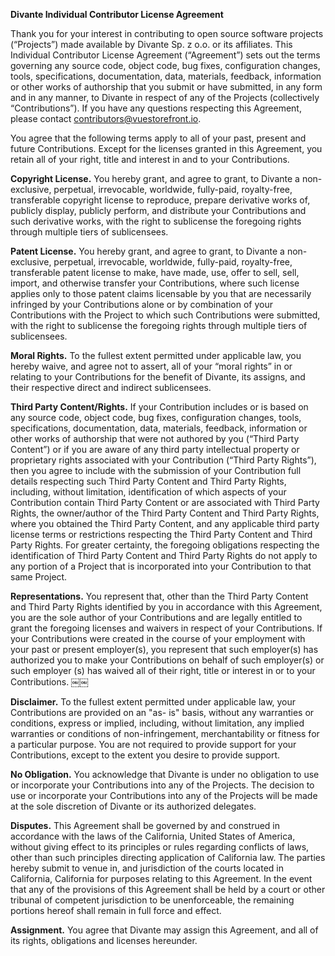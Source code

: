 **Divante Individual Contributor License Agreement**

Thank you for your interest in contributing to open source software projects (“Projects”) made available by Divante Sp. z o.o. or its affiliates. This Individual Contributor License Agreement (“Agreement”) sets out the terms governing any source code, object code, bug fixes, configuration changes, tools, specifications, documentation, data, materials, feedback, information or other works of authorship that you submit or have submitted, in any form and in any manner, to Divante in respect of any of the Projects (collectively “Contributions”). If you have any questions respecting this Agreement, please contact contributors@vuestorefront.io.

You agree that the following terms apply to all of your past, present and future Contributions. Except for the licenses granted in this Agreement, you retain all of your right, title and interest in and to your Contributions.

**Copyright License.**  You hereby grant, and agree to grant, to Divante a non-exclusive, perpetual, irrevocable, worldwide, fully-paid, royalty-free, transferable copyright license to reproduce, prepare derivative works of, publicly display, publicly perform, and distribute your Contributions and such derivative works, with the right to sublicense the foregoing rights through multiple tiers of sublicensees.

**Patent License.** You hereby grant, and agree to grant, to Divante a non-exclusive, perpetual, irrevocable, worldwide, fully-paid, royalty-free, transferable patent license to make, have made, use, offer to sell, sell, import, and otherwise transfer your Contributions, where such license applies only to those patent claims licensable by you that are necessarily infringed by your Contributions alone or by combination of your Contributions with the Project to which such Contributions were submitted, with the right to sublicense the foregoing rights through multiple tiers of sublicensees.

**Moral Rights.** To the fullest extent permitted under applicable law, you hereby waive, and agree not to assert, all of your “moral rights” in or relating to your Contributions for the benefit of Divante, its assigns, and their respective direct and indirect sublicensees.

**Third Party Content/Rights.** If your Contribution includes or is based on any source code, object code, bug fixes, configuration changes, tools, specifications, documentation, data, materials, feedback, information or other works of authorship that were not authored by you (“Third Party Content”) or if you are aware of any third party intellectual property or proprietary rights associated with your Contribution (“Third Party Rights”), then you agree to include with the submission of your Contribution full details respecting such Third Party Content and Third Party Rights, including, without limitation, identification of which aspects of your Contribution contain Third Party Content or are associated with Third Party Rights, the owner/author of the Third Party Content and Third Party Rights, where you obtained the Third Party Content, and any applicable third party license terms or restrictions respecting the Third Party Content and Third Party Rights. For greater certainty, the foregoing obligations respecting the identification of Third Party Content and Third Party Rights do not apply to any portion of a Project that is incorporated into your Contribution to that same Project.

**Representations.** You represent that, other than the Third Party Content and Third Party Rights identified by you in accordance with this Agreement, you are the sole author of your Contributions and are legally entitled to grant the foregoing licenses and waivers in respect of your Contributions. If your Contributions were created in the course of your employment with your past or present employer(s), you represent that such employer(s) has authorized you to make your Contributions on behalf of such employer(s) or such employer (s) has waived all of their right, title or interest in or to your Contributions.
￼￼

**Disclaimer.** To the fullest extent permitted under applicable law, your Contributions are provided on an "as- is" basis, without any warranties or conditions, express or implied, including, without limitation, any implied warranties or conditions of non-infringement, merchantability or fitness for a particular purpose. You are not required to provide support for your Contributions, except to the extent you desire to provide support.

**No Obligation.** You acknowledge that Divante is under no obligation to use or incorporate your Contributions into any of the Projects. The decision to use or incorporate your Contributions into any of the Projects will be made at the sole discretion of Divante or its authorized delegates.

**Disputes.** This Agreement shall be governed by and construed in accordance with the laws of the California, United States of America, without giving effect to its principles or rules regarding conflicts of laws, other than such principles directing application of California law. The parties hereby submit to venue in, and jurisdiction of the courts located in California, California for purposes relating to this Agreement. In the event that any of the provisions of this Agreement shall be held by a court or other tribunal of competent jurisdiction to be unenforceable, the remaining portions hereof shall remain in full force and effect.

**Assignment.** You agree that Divante may assign this Agreement, and all of its rights, obligations and licenses hereunder.


